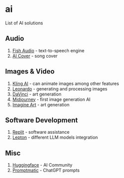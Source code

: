 # ai

List of AI solutions
## Audio
1. [Fish Audio](https://fish.audio/) - text-to-speech engine
2. [AI Cover](https://aicover.fun/) - song cover

## Images & Video
1. [Kling AI](https://klingai.com/) - can animate images among other features
2. [Leonardo](https://leonardo.ai/) - generating and processing images
3. [DaVinci](https://davinci.ai/) - art generation
4. [Midjourney](https://www.midjourney.com/) - first image generation AI
5. [Imagine Art](https://www.imagine.art/) - art generation


## Software Development
1. [Replit](https://replit.com/) - software assistance
2. [Lepton](https://www.lepton.ai/) - different LLM models integration

## Misc
1. [Huggingface](https://huggingface.co/) - AI Community
2. [Promptmatic](https://promptmatic.ai/prompts) - ChatGPT prompts
